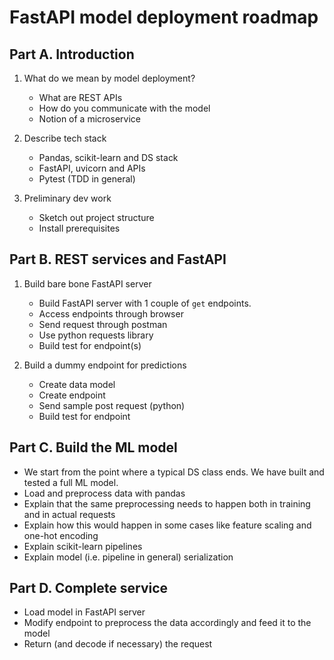 # FastAPI model deployment roadmap

## Part A. Introduction

1. What do we mean by model deployment?
    - What are REST APIs
    - How do you communicate with the model
    - Notion of a microservice

2. Describe tech stack
    - Pandas, scikit-learn and DS stack
    - FastAPI, uvicorn and APIs
    - Pytest (TDD in general)

3. Preliminary dev work
   - Sketch out project structure
   - Install prerequisites

## Part B. REST services and FastAPI

1. Build bare bone FastAPI server
   - Build FastAPI server with 1 couple of `get` endpoints.
   - Access endpoints through browser
   - Send request through postman
   - Use python requests library
   - Build test for endpoint(s)

2. Build a dummy endpoint for predictions
   - Create data model
   - Create endpoint
   - Send sample post request (python)
   - Build test for endpoint

## Part C. Build the ML model

- We start from the point where a typical DS class ends. We have built and tested a full ML model.
- Load and preprocess data with pandas
- Explain that the same preprocessing needs to happen both in training and in actual requests
- Explain how this would happen in some cases like feature scaling and one-hot encoding
- Explain scikit-learn pipelines
- Explain model (i.e. pipeline in general) serialization

## Part D. Complete service

- Load model in FastAPI server
- Modify endpoint to preprocess the data accordingly and feed it to the model
- Return (and decode if necessary) the request
